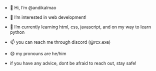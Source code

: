 - 👋 Hi, I’m @andikalmao
- 👀 I’m interested in web development!
- 🌱 I’m currently learning html, css, javascript, and on my way to learn python
- 📫 you can reach me through discord (@rcx.exe)
- 😄 my pronouns are he/him

- if you have any advice, dont be afraid to reach out, stay safe!
